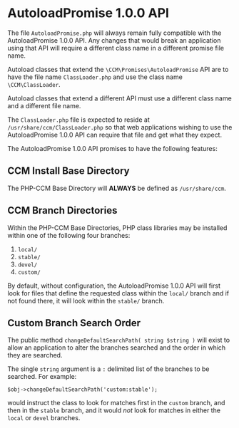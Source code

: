 AutoloadPromise 1.0.0 API
=========================

The file `AutoloadPromise.php` will always remain fully compatible with the
AutoloadPromise 1.0.0 API. Any changes that would break an application using
that API will require a different class name in a different promise file name.

Autoload classes that extend the `\CCM\Promises\AutoloadPromise` API are to
have the file name `ClassLoader.php` and use the class name `\CCM\ClassLoader`.

Autoload classes that extend a different API must use a different class name
and a different file name.

The `ClassLoader.php` file is expected to reside at
`/usr/share/ccm/ClassLoader.php` so that web applications wishing to use the
AutoloadPromise 1.0.0 API can require that file and get what they expect.

The AutoloadPromise 1.0.0 API promises to have the following features:


CCM Install Base Directory
--------------------------

The PHP-CCM Base Directory will __ALWAYS__ be defined as `/usr/share/ccm`.


CCM Branch Directories
----------------------

Within the PHP-CCM Base Directories, PHP class libraries may be installed
within one of the following four branches:

1. `local/`
2. `stable/`
3. `devel/`
4. `custom/`

By default, without configuration, the AutoloadPromise 1.0.0 API will first
look for files that define the requested class within the `local/` branch and
if not found there, it will look within the `stable/` branch.


Custom Branch Search Order
--------------------------

The public method `changeDefaultSearchPath( string $string )` will exist to
allow an application to alter the branches searched and the order in which they
are searched.

The single `string` argument is a `:` delimited list of the branches to be
searched. For example:

    $obj->changeDefaultSearchPath('custom:stable');

would instruct the class to look for matches first in the `custom` branch, and
then in the `stable` branch, and it would *not* look for matches in either the
`local` or `devel` branches.

